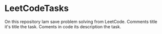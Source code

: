 # LeetCodeTasks
On this repository Iam save problem solving from LeetCode. Comments title it's title the task. Coments in code its description the task.

